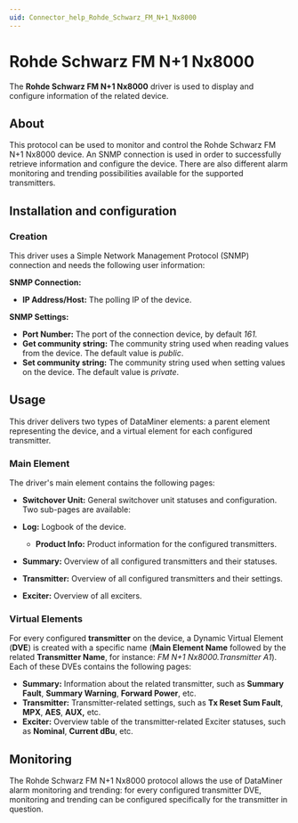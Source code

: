 ```yaml
---
uid: Connector_help_Rohde_Schwarz_FM_N+1_Nx8000
---
```


# Rohde Schwarz FM N+1 Nx8000

The **Rohde Schwarz FM N+1 Nx8000** driver is used to display and configure information of the related device.

## About

This protocol can be used to monitor and control the Rohde Schwarz FM N+1 Nx8000 device. An SNMP connection is used in order to successfully retrieve information and configure the device. There are also different alarm monitoring and trending possibilities available for the supported transmitters.

## Installation and configuration

### Creation

This driver uses a Simple Network Management Protocol (SNMP) connection and needs the following user information:

**SNMP Connection:**

- **IP Address/Host:** The polling IP of the device.

**SNMP Settings:**

- **Port Number:** The port of the connection device, by default *161.*
- **Get community string:** The community string used when reading values from the device. The default value is *public*.
- **Set community string:** The community string used when setting values on the device. The default value is *private*.

## Usage

This driver delivers two types of DataMiner elements: a parent element representing the device, and a virtual element for each configured transmitter.

### Main Element

The driver's main element contains the following pages:

- **Switchover Unit:** General switchover unit statuses and configuration. Two sub-pages are available:

- **Log:** Logbook of the device.
  - **Product Info:** Product information for the configured transmitters.

- **Summary:** Overview of all configured transmitters and their statuses.

- **Transmitter:** Overview of all configured transmitters and their settings.

- **Exciter:** Overview of all exciters.

### Virtual Elements

For every configured **transmitter** on the device, a Dynamic Virtual Element (**DVE**) is created with a specific name (**Main Element Name** followed by the related **Transmitter Name**, for instance: *FM N+1 Nx8000.Transmitter A1*). Each of these DVEs contains the following pages:

- **Summary:** Information about the related transmitter, such as **Summary Fault**, **Summary Warning**, **Forward Power**, etc.
- **Transmitter:** Transmitter-related settings, such as **Tx Reset Sum Fault**, **MPX**, **AES**, **AUX,** etc.
- **Exciter:** Overview table of the transmitter-related Exciter statuses, such as **Nominal**, **Current dBu**, etc.

## Monitoring

The Rohde Schwarz FM N+1 Nx8000 protocol allows the use of DataMiner alarm monitoring and trending: for every configured transmitter DVE, monitoring and trending can be configured specifically for the transmitter in question.
